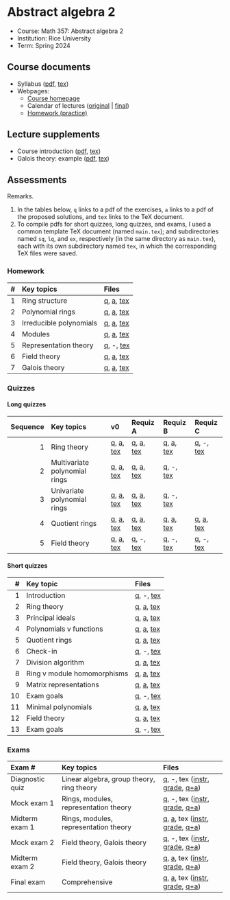 # Abstract algebra 2

- Course: Math 357: Abstract algebra 2
- Institution: Rice University
- Term: Spring 2024



## Course documents

- Syllabus ([pdf](docs/pdf/syl.pdf), [tex](docs/tex/syl.tex))
- Webpages:
    - [Course homepage](webp/home.html)
    - Calendar of lectures ([original](webp/cal-v0.html) | [final](webp/cal-v9.html))
    - [Homework (practice)](webp/ph.html)

## Lecture supplements

- Course introduction ([pdf](lect/01/01.pdf), [tex](lect/01/01.tex))
- Galois theory: example ([pdf](lect/gte/gte.pdf), [tex](lect/gte/gte.tex))

## Assessments

Remarks.

1. In the tables below, `q` links to a pdf of the exercises, `a` links to a pdf of the proposed solutions, and `tex` links to the TeX document.
2. To compile pdfs for short quizzes, long quizzes, and exams, I used a common template TeX document (named `main.tex`); and subdirectories named `sq`, `lq`, and `ex`, respectively (in the same directory as `main.tex`), each with its own subdirectory named `tex`, in which the corresponding TeX files were saved.

### Homework

| # | Key topics              | Files                 |
|--:|:------------------------|:----------------------|
| 1 | Ring structure          | [q](hw/01/01-q.pdf), [a](hw/01/01-a.pdf), [tex](hw/01/01.tex) |
| 2 | Polynomial rings        | [q](hw/02/02-q.pdf), [a](hw/02/02-a.pdf), [tex](hw/02/02.tex) |
| 3 | Irreducible polynomials | [q](hw/03/03-q.pdf), [a](hw/03/03-a.pdf), [tex](hw/03/03.tex) |
| 4 | Modules                 | [q](hw/04/04-q.pdf), [a](hw/04/04-a.pdf), [tex](hw/04/04.tex) |
| 5 | Representation theory   | [q](hw/05/05-q.pdf), -, [tex](hw/05/05.tex) |
| 6 | Field theory            | [q](hw/06/06-q.pdf), [a](hw/06/06-a.pdf), [tex](hw/06/06.tex) |
| 7 | Galois theory           | [q](hw/07/07-q.pdf), [a](hw/07/07-a.pdf), [tex](hw/07/07.tex) |

### Quizzes

#### Long quizzes

| Sequence | Key topics             | v0 | Requiz A | Requiz B | Requiz C |
|---------:|:-----------------------|:---|:---------|:---------|:---------|
| 1 | Ring theory                   | [q](assess/lq/pdf/01.pdf), [a](assess/lq/pdf/01-sol.pdf), [tex](assess/lq/tex/01.tex) | [q](assess/lq/pdf/01A.pdf), [a](assess/lq/pdf/01A-sol.pdf), [tex](assess/lq/tex/01A.tex) | [q](assess/lq/pdf/01B.pdf), [a](assess/lq/pdf/01B-sol.pdf), [tex](assess/lq/tex/01B.tex) | [q](assess/lq/pdf/01C.pdf), -, [tex](assess/lq/tex/01C.tex) |
| 2 | Multivariate polynomial rings | [q](assess/lq/pdf/02.pdf), [a](assess/lq/pdf/02-sol.pdf), [tex](assess/lq/tex/02.tex) | [q](assess/lq/pdf/02A.pdf), [a](assess/lq/pdf/02A-sol.pdf), [tex](assess/lq/tex/02A.tex) | [q](assess/lq/pdf/02B.pdf), -, [tex](assess/lq/tex/02B.tex) |  |
| 3 | Univariate polynomial rings   | [q](assess/lq/pdf/03.pdf), [a](assess/lq/pdf/03-sol.pdf), [tex](assess/lq/tex/03.tex) | [q](assess/lq/pdf/03A.pdf), [a](assess/lq/pdf/03A-sol.pdf), [tex](assess/lq/tex/03A.tex) | [q](assess/lq/pdf/03B.pdf), -, [tex](assess/lq/tex/03B.tex) |  |
| 4 | Quotient rings                | [q](assess/lq/pdf/04.pdf), [a](assess/lq/pdf/04-sol.pdf), [tex](assess/lq/tex/04.tex) | [q](assess/lq/pdf/04A.pdf), [a](assess/lq/pdf/04A-sol.pdf), [tex](assess/lq/tex/04A.tex) | [q](assess/lq/pdf/04B.pdf), [a](assess/lq/pdf/04B-sol.pdf), [tex](assess/lq/tex/04B.tex) | [q](assess/lq/pdf/04C.pdf), [a](assess/lq/pdf/04C-sol.pdf), [tex](assess/lq/tex/04C.tex) |
| 5 | Field theory                  | [q](assess/lq/pdf/05.pdf), [a](assess/lq/pdf/05-sol.pdf), [tex](assess/lq/tex/05.tex) | [q](assess/lq/pdf/05A.pdf), -, [tex](assess/lq/tex/05A.tex) | [q](assess/lq/pdf/05B.pdf), -, [tex](assess/lq/tex/05B.tex) | [q](assess/lq/pdf/05C.pdf), -, [tex](assess/lq/tex/05C.tex) |

#### Short quizzes

|  # | Key topic                   | Files                 |
|---:|:----------------------------|:----------------------|
|  1 | Introduction                | [q](assess/sq/pdf/01.pdf), -, [tex](assess/sq/pdf/01.tex) |
|  2 | Ring theory                 | [q](assess/sq/pdf/02.pdf), [a](assess/sq/pdf/02-sol.pdf), [tex](assess/sq/pdf/02.tex) |
|  3 | Principal ideals            | [q](assess/sq/pdf/03.pdf), [a](assess/sq/pdf/03-sol.pdf), [tex](assess/sq/pdf/03.tex) |
|  4 | Polynomials v functions     | [q](assess/sq/pdf/04.pdf), [a](assess/sq/pdf/04-sol.pdf), [tex](assess/sq/pdf/04.tex) |
|  5 | Quotient rings              | [q](assess/sq/pdf/05.pdf), [a](assess/sq/pdf/05-sol.pdf), [tex](assess/sq/pdf/05.tex) |
|  6 | Check-in                    | [q](assess/sq/pdf/06.pdf), -, [tex](assess/sq/pdf/06.tex) |
|  7 | Division algorithm          | [q](assess/sq/pdf/07.pdf), [a](assess/sq/pdf/07-sol.pdf), [tex](assess/sq/pdf/07.tex) |
|  8 | Ring v module homomorphisms | [q](assess/sq/pdf/08.pdf), [a](assess/sq/pdf/08-sol.pdf), [tex](assess/sq/pdf/08.tex) |
|  9 | Matrix representations      | [q](assess/sq/pdf/09.pdf), [a](assess/sq/pdf/09-sol.pdf), [tex](assess/sq/pdf/09.tex) |
| 10 | Exam goals                  | [q](assess/sq/pdf/10.pdf), -, [tex](assess/sq/pdf/10.tex) |
| 11 | Minimal polynomials         | [q](assess/sq/pdf/11.pdf), [a](assess/sq/pdf/11-sol.pdf), [tex](assess/sq/pdf/11.tex) |
| 12 | Field theory                | [q](assess/sq/pdf/12.pdf), [a](assess/sq/pdf/12-sol.pdf), [tex](assess/sq/pdf/12.tex) |
| 13 | Exam goals                  | [q](assess/sq/pdf/13.pdf), -, [tex](assess/sq/pdf/13.tex) |

### Exams

| Exam #          | Key topics                                | Files                 |
|:----------------|:------------------------------------------|:----------------------|
| Diagnostic quiz | Linear algebra, group theory, ring theory | [q](assess/ex/pdf/00.pdf), -, tex ([instr](assess/ex/tex/00-intructions), [grade](assess/ex/tex/00-gradebox), [q+a](assess/ex/tex/00.tex)) |
| Mock exam 1     | Rings, modules, representation theory     | [q](assess/ex/pdf/01M.pdf), -, tex ([instr](assess/ex/tex/01M-intructions), [grade](assess/ex/tex/01M-gradebox), [q+a](assess/ex/tex/01M.tex)) |
| Midterm exam 1  | Rings, modules, representation theory     | [q](assess/ex/pdf/01.pdf), [a](assess/ex/pdf/01-sol.pdf), tex ([instr](assess/ex/tex/01-intructions), [grade](assess/ex/tex/01-gradebox), [q+a](assess/ex/tex/01.tex)) |
| Mock exam 2     | Field theory, Galois theory               | [q](assess/ex/pdf/02M.pdf), -, tex ([instr](assess/ex/tex/02M-intructions), [grade](assess/ex/tex/02M-gradebox), [q+a](assess/ex/tex/02M.tex)) |
| Midterm exam 2  | Field theory, Galois theory               | [q](assess/ex/pdf/02.pdf), [a](assess/ex/pdf/02-sol.pdf), tex ([instr](assess/ex/tex/02-intructions), [grade](assess/ex/tex/02-gradebox), [q+a](assess/ex/tex/02.tex)) |
| Final exam      | Comprehensive                             | [q](assess/ex/pdf/03.pdf), [a](assess/ex/pdf/03-sol.pdf), tex ([instr](assess/ex/tex/03-intructions), [grade](assess/ex/tex/03-gradebox), [q+a](assess/ex/tex/03.tex)) |
